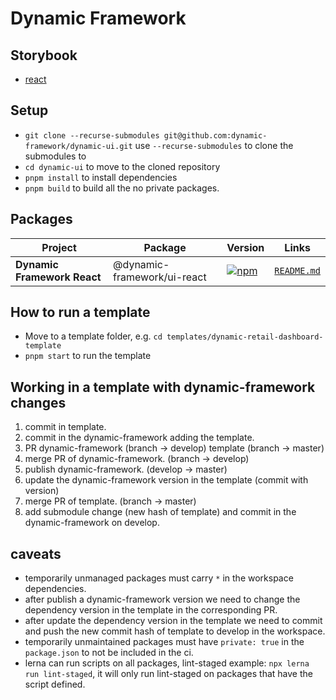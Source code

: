 # Dynamic Framework

## Storybook

+ [react](https://react.dynamicframework.dev/)

## Setup

+ `git clone --recurse-submodules git@github.com:dynamic-framework/dynamic-ui.git` use `--recurse-submodules` to clone the submodules to
+ `cd dynamic-ui` to move to the cloned repository
+ `pnpm install` to install dependencies
+ `pnpm build` to build all the no private packages.

## Packages
| Project                       | Package                       | Version                                                                                                                             | Links                                               |
|-------------------------------|-------------------------------|-------------------------------------------------------------------------------------------------------------------------------------|-----------------------------------------------------|
| **Dynamic Framework React**   | @dynamic-framework/ui-react   | [![npm](https://img.shields.io/npm/v/@dynamic-framework/ui-react?style=flat-square)](https://www.npmjs.com/package/@dynamic-framework/ui-react)                                              | [`README.md`](libraries/dynamic-ui-react/README.md) |

## How to run a template

+ Move to a template folder, e.g. `cd templates/dynamic-retail-dashboard-template`
+ `pnpm start` to run the template

## Working in a template with dynamic-framework changes

1. commit in template.
2. commit in the dynamic-framework adding the template.
3. PR dynamic-framework (branch → develop) template (branch → master)
4. merge PR of dynamic-framework. (branch → develop)
5. publish dynamic-framework. (develop → master)
6. update the dynamic-framework version in the template (commit with version)
7. merge PR of template. (branch → master)
8. add submodule change (new hash of template) and commit in the dynamic-framework on develop.

## caveats

- temporarily unmanaged packages must carry `*` in the workspace dependencies.
- after publish a dynamic-framework version we need to change the dependency version in the template in the corresponding PR.
- after update the dependency version in the template we need to commit and push the new commit hash of template to develop in the workspace.
- temporarily unmaintained packages must have `private: true` in the `package.json` to not be included in the ci.
- lerna can run scripts on all packages, lint-staged example: `npx lerna run lint-staged`, it will only run lint-staged on packages that have the script defined.
